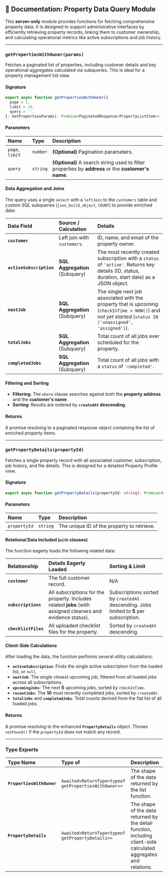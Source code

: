 ## 📄 Documentation: Property Data Query Module

This **server-only** module provides functions for fetching comprehensive property data. It is designed to support administrative interfaces by efficiently retrieving property records, linking them to customer ownership, and calculating operational metrics like active subscriptions and job history.

-----

### **`getPropertiesWithOwner(params)`**

Fetches a paginated list of properties, including customer details and key operational aggregates calculated via subqueries. This is ideal for a property management list view.

#### **Signature**

```typescript
export async function getPropertiesWithOwner({
  page = 1,
  limit = 10,
  query = '',
}: GetPropertiesParams): Promise<PaginatedResponse<PropertyListItem>>
```

#### **Parameters**

| Name | Type | Description |
| :--- | :--- | :--- |
| `page`, `limit` | `number` | **(Optional)** Pagination parameters. |
| `query` | `string` | **(Optional)** A search string used to filter properties by **address** or the **customer's name**. |

#### **Data Aggregation and Joins**

The query uses a single `select` with a `leftJoin` to the `customers` table and custom SQL subqueries (`json_build_object`, `COUNT`) to provide enriched data:

| Data Field | Source / Calculation | Details |
| :--- | :--- | :--- |
| **`customer`** | Left join with `customers`. | ID, name, and email of the property owner. |
| **`activeSubscription`** | **SQL Aggregation** (Subquery) | The most recently created subscription with a `status` of `'active'`. Returns key details (ID, status, duration, start date) as a JSON object. |
| **`nextJob`** | **SQL Aggregation** (Subquery) | The single next job associated with the property that is *upcoming* (`checkInTime > NOW()`) and *not yet started* (`status IN ('unassigned', 'assigned')`). |
| **`totalJobs`** | **SQL Aggregation** (Subquery) | Total count of all jobs ever scheduled for the property. |
| **`completedJobs`** | **SQL Aggregation** (Subquery) | Total count of all jobs with a `status` of `'completed'`. |

#### **Filtering and Sorting**

  * **Filtering**: The `where` clause searches against both the **property address** and the **customer's name**.
  * **Sorting**: Results are ordered by **`createdAt` descending**.

#### **Returns**

A promise resolving to a paginated response object containing the list of enriched property items.

-----

### **`getPropertyDetails(propertyId)`**

Fetches a single property record with all associated customer, subscription, job history, and file details. This is designed for a detailed Property Profile view.

#### **Signature**

```typescript
export async function getPropertyDetails(propertyId: string): Promise<PropertyDetails>
```

#### **Parameters**

| Name | Type | Description |
| :--- | :--- | :--- |
| `propertyId` | `string` | The unique ID of the property to retrieve. |

#### **Relational Data Included (`with` clauses)**

The function eagerly loads the following related data:

| Relationship | Details Eagerly Loaded | Sorting & Limit |
| :--- | :--- | :--- |
| **`customer`** | The full customer record. | N/A |
| **`subscriptions`** | All subscriptions for the property. Includes related **jobs** (with assigned cleaners and evidence status). | Subscriptions sorted by `createdAt` descending. Jobs limited to **5** per subscription. |
| **`checklistFiles`** | All uploaded checklist files for the property. | Sorted by `createdAt` descending. |

#### **Client-Side Calculations**

After loading the data, the function performs several utility calculations:

  * **`activeSubscription`**: Finds the single active subscription from the loaded list, or `null`.
  * **`nextJob`**: The single closest upcoming job, filtered from all loaded jobs across all subscriptions.
  * **`upcomingJobs`**: The next **5** upcoming jobs, sorted by `checkInTime`.
  * **`recentJobs`**: The **10** most recently completed jobs, sorted by `createdAt`.
  * **`totalJobs`** and **`completedJobs`**: Total counts derived from the flat list of all loaded jobs.

#### **Returns**

A promise resolving to the enhanced **`PropertyDetails`** object. Throws `notFound()` if the `propertyId` does not match any record.

-----

### **Type Exports**

| Type Name | Type of | Description |
| :--- | :--- | :--- |
| **`PropertiesWithOwner`** | `Awaited<ReturnType<typeof getPropertiesWithOwner>>` | The shape of the data returned by the list function. |
| **`PropertyDetails`** | `Awaited<ReturnType<typeof getPropertyDetails>>` | The shape of the data returned by the detail function, including client-side calculated aggregates and relations. |